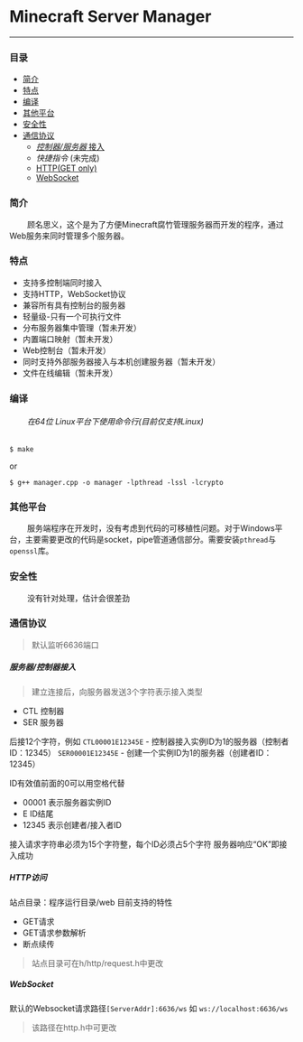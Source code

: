 # Minecraft Server Manager
---  
### 目录
* [简介](#explain)
* [特点](#feature)
* [编译](#compile)
* [其他平台](#otheros)
* [安全性](#security)
* [通信协议](#protocol)
    * [_控制器/服务器_ 接入](#serctl)
    * _快捷指令_ (未完成)
    * [HTTP(GET only)](#http)
    * [WebSocket](#websocket)

### 简介 <span id="explain"></span>
&nbsp;&nbsp;&nbsp;&nbsp;&nbsp;&nbsp;&nbsp;&nbsp;顾名思义，这个是为了方便Minecraft腐竹管理服务器而开发的程序，通过Web服务来同时管理多个服务器。
### 特点 <span id="feature"></span>
* 支持多控制端同时接入
* 支持HTTP，WebSocket协议
* 兼容所有具有控制台的服务器
* 轻量级-只有一个可执行文件
* 分布服务器集中管理（暂未开发）
* 内置端口映射（暂未开发）
* Web控制台（暂未开发）
* 同时支持外部服务器接入与本机创建服务器（暂未开发）
* 文件在线编辑（暂未开发）
### 编译 <span id="compile"></span>
###### &nbsp;&nbsp;&nbsp;&nbsp;&nbsp;&nbsp;&nbsp;&nbsp;在64位 Linux平台下使用命令行(目前仅支持Linux)
```shell
$ make  
```
or
```shell
$ g++ manager.cpp -o manager -lpthread -lssl -lcrypto
```

### 其他平台 <span id="otheros"></span>
&nbsp;&nbsp;&nbsp;&nbsp;&nbsp;&nbsp;&nbsp;&nbsp;服务端程序在开发时，没有考虑到代码的可移植性问题。对于Windows平台，主要需要更改的代码是socket，pipe管道通信部分。需要安装`pthread`与`openssl`库。

### 安全性 <span id="security"></span>
&nbsp;&nbsp;&nbsp;&nbsp;&nbsp;&nbsp;&nbsp;&nbsp;没有针对处理，估计会很差劲

### 通信协议 <span id="protocol"></span>
>默认监听6636端口
##### 服务器/控制器接入 <span id="serctl"></span>
>建立连接后，向服务器发送3个字符表示接入类型
- CTL 控制器
- SER 服务器  

后接12个字符，例如
`CTL00001E12345E` - 控制器接入实例ID为1的服务器（控制者ID：12345）
`SER00001E12345E` - 创建一个实例ID为1的服务器（创建者ID：12345）

ID有效值前面的0可以用空格代替
- 00001 表示服务器实例ID
- E ID结尾
- 12345 表示创建者/接入者ID

接入请求字符串必须为15个字符整，每个ID必须占5个字符
服务器响应“OK”即接入成功
##### HTTP访问 <span id="http"></span>
站点目录：程序运行目录/web
目前支持的特性
- GET请求
- GET请求参数解析
- 断点续传
>站点目录可在h/http/request.h中更改
##### WebSocket <span id="websocket"></span>
默认的Websocket请求路径`[ServerAddr]:6636/ws`
如 `ws://localhost:6636/ws`
>该路径在http.h中可更改
